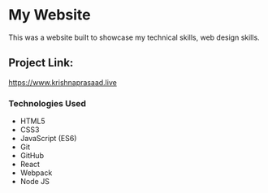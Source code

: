 # My Website

This was a website built to showcase my technical skills, web design skills.

## Project Link:

https://www.krishnaprasaad.live

### Technologies Used

- HTML5
- CSS3
- JavaScript (ES6)
- Git
- GitHub
- React
- Webpack
- Node JS
